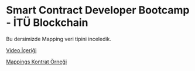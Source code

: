 # Smart Contract Developer Bootcamp - İTÜ Blockchain

Bu dersimizde Mapping veri tipini inceledik.

[Video İçeriği](https://www.youtube.com/watch?v=aZDdyhfesEc&list=PLby2HXktGwN4Cof_6a8YwlMrboX8-hs73&index=6)

[Mappings Kontrat Örneği](./Mapping.sol)
